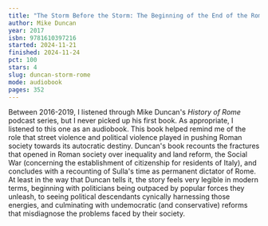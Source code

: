 ```yaml
---
title: "The Storm Before the Storm: The Beginning of the End of the Roman Republic"
author: Mike Duncan
year: 2017
isbn: 9781610397216
started: 2024-11-21
finished: 2024-11-24
pct: 100
stars: 4
slug: duncan-storm-rome
mode: audiobook
pages: 352
---
```


Between 2016-2019, I listened through Mike Duncan's <em>History of Rome</em> podcast series, but I never picked up his first book. As appropriate, I listened to this one as an audiobook. This book helped remind me of the role that street violence and political violence played in pushing Roman society towards its autocratic destiny. Duncan's book recounts the fractures that opened in Roman society over inequality and land reform, the Social War (concerning the establishment of citizenship for residents of Italy), and concludes with a recounting of Sulla's time as permanent dictator of Rome. At least in the way that Duncan tells it, the story feels very legible in modern terms, beginning with politicians being outpaced by popular forces they unleash, to seeing political descendants cynically harnessing those energies, and culminating with undemocratic (and conservative) reforms that misdiagnose the problems faced by their society.
